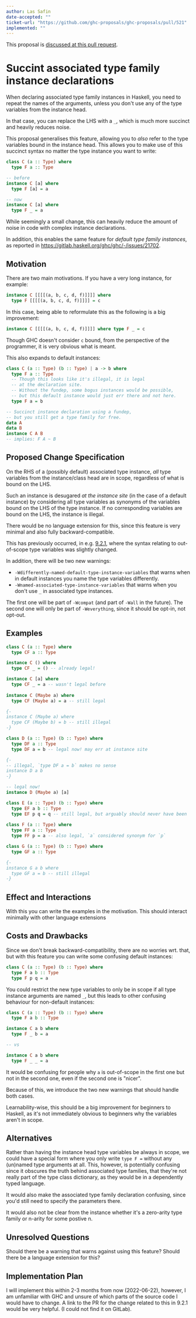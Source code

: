 ```yaml
---
author: Las Safin
date-accepted: ""
ticket-url: "https://github.com/ghc-proposals/ghc-proposals/pull/521"
implemented: ""
---
```


This proposal is [discussed at this pull request](https://github.com/ghc-proposals/ghc-proposals/pull/521>).

# Succint associated type family instance declarations

When declaring associated type family instances in Haskell,
you need to repeat the names of the arguments, unless
you don't use any of the type variables from the instance head.

In that case, you can replace the LHS with a `_`, which is
much more succinct and heavily reduces noise.

This proposal generalises this feature, allowing you to *also* refer
to the type variables bound in the instance head.
This allows you to make use of this succinct syntax no matter
the type instance you want to write:

```haskell
class C (a :: Type) where
  type F a :: Type

-- before
instance C [a] where
  type F [a] = a

-- now
instance C [a] where
  type F _ = a
```
While seemingly a small change, this can heavily reduce the amount of noise in code
with complex instance declarations.

In addition, this enables the same feature for *default type family instances*,
as reported in https://gitlab.haskell.org/ghc/ghc/-/issues/21702.

## Motivation

There are two main motivations.
If you have a very long instance, for example:
```haskell
instance C [[[[(a, b, c, d, f)]]]] where
  type F [[[[(a, b, c, d, f)]]]] = c
```
In this case, being able to reformulate this as the following is a big improvement:
```haskell
instance C [[[[(a, b, c, d, f)]]]] where type F _ = c
```
Though GHC doesn't consider `c` bound, from the perspective of the programmer,
it is very obvious what is meant.

This also expands to default instances:
```haskell
class C (a :: Type) (b :: Type) | a -> b where
  type F a :: Type
  -- Though this looks like it's illegal, it is legal
  -- at the declaration site.
  -- Without the fundep, some bogus instances would be possible,
  -- but this default instance would just err there and not here.
  type F a = b

-- Succinct instance declaration using a fundep,
-- but you still get a type family for free.
data A
data B
instance C A B
-- implies: F A ~ B
```

## Proposed Change Specification

On the RHS of a (possibly default) associated type instance,
*all* type variables from the instance/class head are in scope,
regardless of what is bound on the LHS.

Such an instance is desugared *at the instance site* (in the case of
a default instance) by considering all type variables as synonyms
of the variables bound on the LHS of the type instance.
If no corresponding variables are bound on the LHS, the instance is illegal.

There would be no language extension for this, since this feature
is very minimal and also fully backward-compatible.

This has previously occurred, in e.g. [9.2.1](https://downloads.haskell.org/ghc/9.2.3/docs/html/users_guide/9.2.1-notes.html),
where the syntax relating to out-of-scope type variables was slightly changed.

In addition, there will be two new warnings:
- `-Wdifferently-named-default-type-instance-variables` that warns when in default instances you name the type variables differently.
- `-Wnamed-associated-type-instance-variables` that warns when you don't use `_` in associated type instances.

The first one will be part of `-Wcompat` (and part of `-Wall` in the future).
The second one will only be part of `-Weverything`, since it should be opt-in, not opt-out.

## Examples

```haskell
class C (a :: Type) where
  type CF a :: Type

instance C () where
  type CF _ = () -- already legal!

instance C [a] where
  type CF _ = a -- wasn't legal before
  
instance C (Maybe a) where
  type CF (Maybe a) = a -- still legal

{-
instance C (Maybe a) where
  type CF (Maybe b) = b -- still illegal
-}

class D (a :: Type) (b :: Type) where
  type DF a :: Type
  type DF a = b -- legal now! may err at instance site

{-
-- illegal, `type DF a = b` makes no sense
instance D a b
-}

-- legal now!
instance D (Maybe a) [a]

class E (a :: Type) (b :: Type) where
  type EF a b :: Type
  type EF p q = q -- still legal, but arguably should never have been
  
class F (a :: Type) where
  type FF a :: Type
  type FF p = a -- also legal, `a` considered synonym for `p`

class G (a :: Type) (b :: Type) where
  type GF a :: Type

{-
instance G a b where
  type GF a = b -- still illegal
-}
```

## Effect and Interactions

With this you can write the examples in the motivation.
This should interact minimally with other language extensions

## Costs and Drawbacks

Since we don't break backward-compatibility, there are no worries wrt.
that, but with this feature you can write some confusing default instances:
```haskell
class C (a :: Type) (b :: Type) where
  type F a b :: Type
  type F p q = a
```
You could restrict the new type variables to only be in scope if all
type instance arguments are named `_`, but this leads to other confusing
behaviour for non-default instances:
```haskell
class C (a :: Type) (b :: Type) where
  type F a b :: Type

instance C a b where
  type F _ b = a

-- vs

instance C a b where
  type F _ _ = a
```
It would be confusing for people why `a` is out-of-scope in the first
one but not in the second one, even if the second one is "nicer".

Because of this, we introduce the two new warnings that should handle both cases.

Learnability-wise, this should be a big improvement for beginners to Haskell, as it's not
immediately obvious to beginners why the variables aren't in scope.


## Alternatives

Rather than having the instance head type variables be always in scope,
we could have a special form where you only write `type F =` without
any (un)named type arguments at all.
This, however, is potentially confusing since it obscures the truth behind
associated type families, that they're not really part of the type class dictionary,
as they would be in a dependently typed language.

It would also make the associated type family declaration confusing,
since you'd still need to specify the parameters there.

It would also not be clear from the instance whether it's a zero-arity type family or
n-arity for some postive n.

## Unresolved Questions

Should there be a warning that warns against using this feature?
Should there be a language extension for this?

## Implementation Plan

I will implement this within 2-3 months from now (2022-06-22), however, I am unfamiliar with GHC
and unsure of which parts of the source code I would have to change.
A link to the PR for the change related to this in 9.2.1 would be very helpful.
(I could not find it on GitLab).

